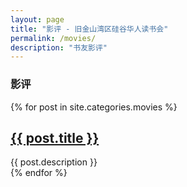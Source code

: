 ```yaml
---
layout: page
title: "影评 - 旧金山湾区硅谷华人读书会"
permalink: /movies/
description: "书友影评"
---
```



<h3 class="section-heading text-center">影评</a></h3>
<div class="tiles">
{% for post in site.categories.movies %} 
                <h2><a href="{{ post.url }}">{{ post.title }}</a></h2>
                <div class="title-desc">{{ post.description }}</div>
{% endfor %}
</div><!-- /.tiles -->

